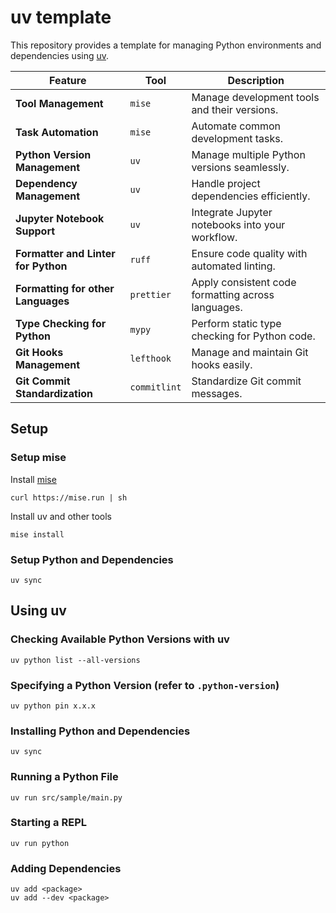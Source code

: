 # uv template

This repository provides a template for managing Python environments and dependencies using [uv](https://docs.astral.sh/uv/getting-started/installation/).

| Feature                             | Tool         | Description                                        |
| ----------------------------------- | ------------ | -------------------------------------------------- |
| **Tool Management**                 | `mise`       | Manage development tools and their versions.       |
| **Task Automation**                 | `mise`       | Automate common development tasks.                 |
| **Python Version Management**       | `uv`         | Manage multiple Python versions seamlessly.        |
| **Dependency Management**           | `uv`         | Handle project dependencies efficiently.           |
| **Jupyter Notebook Support**        | `uv`         | Integrate Jupyter notebooks into your workflow.    |
| **Formatter and Linter for Python** | `ruff`       | Ensure code quality with automated linting.        |
| **Formatting for other Languages**  | `prettier`   | Apply consistent code formatting across languages. |
| **Type Checking for Python**        | `mypy`       | Perform static type checking for Python code.      |
| **Git Hooks Management**            | `lefthook`   | Manage and maintain Git hooks easily.              |
| **Git Commit Standardization**      | `commitlint` | Standardize Git commit messages.                   |

## Setup

### Setup mise

Install [mise](https://mise.jdx.dev/getting-started.html)

```shell
curl https://mise.run | sh
```

Install uv and other tools

```shell
mise install
```

### Setup Python and Dependencies

```shell
uv sync
```

## Using uv

### Checking Available Python Versions with uv

```shell
uv python list --all-versions
```

### Specifying a Python Version (refer to `.python-version`)

```shell
uv python pin x.x.x
```

### Installing Python and Dependencies

```shell
uv sync
```

### Running a Python File

```shell
uv run src/sample/main.py
```

### Starting a REPL

```shell
uv run python
```

### Adding Dependencies

```shell
uv add <package>
uv add --dev <package>
```
